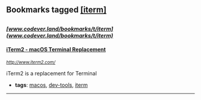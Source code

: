 ## Bookmarks tagged [[iterm]](https://www.codever.land/search?q=[iterm])

_<sup><sup>[www.codever.land/bookmarks/t/iterm](www.codever.land/bookmarks/t/iterm)</sup></sup>_
---
#### [iTerm2 - macOS Terminal Replacement](http://www.iterm2.com/)
_<sup>http://www.iterm2.com/</sup>_

iTerm2 is a replacement for Terminal
* **tags**: [macos](../tagged/macos.md), [dev-tools](../tagged/dev-tools.md), [iterm](../tagged/iterm.md)
---
